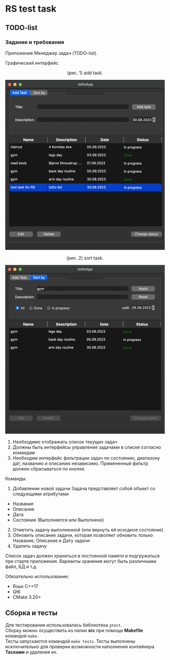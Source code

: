 # RS test task

## TODO-list

### Задание и требования

Приложение Mенеджер задач (TODO-list).

Графический интерфейс  

<center>(рис. 1) add task.</center>  

![add_task](materials/add.png)

<center>(рис. 2) sort task.</center>  

![sort_tasks](materials/sort.png)

1. Необходимо отображать список текущих задач
2. Должны быть интерфейсы управления задачами в списке согласно командам
3. Необходим интерфейс фильтрации задач по состоянию, диапазону дат, названию и описанию независимо. Примененный фильтр должен сбрасываться по кнопке.

Команды:

1. Добавление новой задачи
  Задача представляет собой объект со следующими атрибутами

- Название
- Описание
- Дата
- Состояние (Выполняется или Выполнено)

2. Отметить задачу выполненной (или вернуть ей исходное состояние)
3. Обновить описание задачи, которая позволяет обновить только Название, Описание и Дату задачи
4. Удалить задачу

Список задач должен храниться в постоянной памяти и подгружаться при старте приложения. Варианты хранения могут быть различными файл, БД и т.д.

Обязательно использование:

- Язык C++17
- Qt6
- CMake 3.20+

## Сборка и тесты

Для тестирования использовалась библиотека `gtest`.  
Сборку можно осуществить из папки __src__ при помощи __Makefile__ командой `make`.  
Тесты запускаются командой `make tests`. Тесты выполнены исключительно для проверки возможности наполнения контейнера __Тасками__ и удаления их.  
